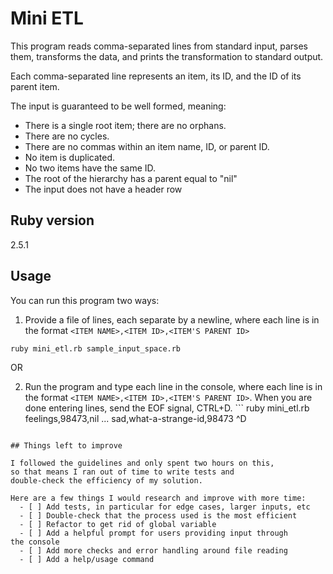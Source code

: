 # Mini ETL

This program reads comma-separated lines from standard input, 
parses them, transforms the data, and prints the transformation 
to standard output.

Each comma-separated line represents an item, its ID, 
and the ID of its parent item.

The input is guaranteed to be well formed, meaning:
  - There is a single root item; there are no orphans.
  - There are no cycles.
  - There are no commas within an item name, ID, or parent ID.
  - No item is duplicated.
  - No two items have the same ID.
  - The root of the hierarchy has a parent equal to "nil"
  - The input does not have a header row

## Ruby version

2.5.1

## Usage

You can run this program two ways:

  1. Provide a file of lines, each separate by a newline, 
  where each line is in the format 
  `<ITEM NAME>,<ITEM ID>,<ITEM'S PARENT ID>`
  ```
  ruby mini_etl.rb sample_input_space.rb
  ```

  OR

  2. Run the program and type each line in the console, 
  where each line is in the format 
  `<ITEM NAME>,<ITEM ID>,<ITEM'S PARENT ID>`. 
  When you are done entering lines, send the EOF signal, 
  CTRL+D.
    ```
  ruby mini_etl.rb
  feelings,98473,nil
  ...
  sad,what-a-strange-id,98473
  ^D
  ```

  ## Things left to improve

  I followed the guidelines and only spent two hours on this, 
  so that means I ran out of time to write tests and 
  double-check the efficiency of my solution. 

  Here are a few things I would research and improve with more time:
    - [ ] Add tests, in particular for edge cases, larger inputs, etc
    - [ ] Double-check that the process used is the most efficient
    - [ ] Refactor to get rid of global variable
    - [ ] Add a helpful prompt for users providing input through
  the console
    - [ ] Add more checks and error handling around file reading
    - [ ] Add a help/usage command
